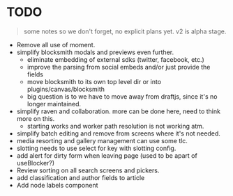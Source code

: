 # TODO

> some notes so we don't forget, no explicit plans yet.  v2 is alpha stage.

* Remove all use of moment.
* simplify blocksmith modals and previews even further.
  * eliminate embedding of external sdks (twitter, facebook, etc.)
  * improve the parsing from social embeds and/or just provide the fields
  * move blocksmith to its own top level dir or into plugins/canvas/blocksmith
  * big question is to we have to move away from draftjs, since it's no longer maintained.
* simplify raven and collaboration.  more can be done here, need to think more on this.
  * starting works and worker path resolution is not working atm.
* simplify batch editing and remove from screens where it's not needed.
* media resorting and gallery management can use some tlc.
* slotting needs to use select for key with slotting config.
* add alert for dirty form when leaving page (used to be apart of useBlocker?)
* Review sorting on all search screens and pickers.
* add classification and author fields to article
* Add node labels component

